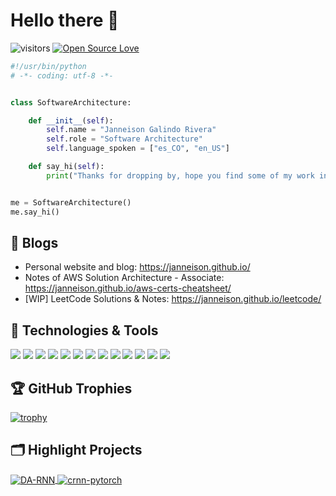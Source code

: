 # Hello there 👋

![visitors](https://visitor-badge.laobi.icu/badge?page_id=janneison.janneison)
[![Open Source Love](https://badges.frapsoft.com/os/v1/open-source.svg?v=102)](https://github.com/ellerbrock/open-source-badge/)


```python
#!/usr/bin/python
# -*- coding: utf-8 -*-


class SoftwareArchitecture:

    def __init__(self):
        self.name = "Janneison Galindo Rivera"
        self.role = "Software Architecture"
        self.language_spoken = ["es_CO", "en_US"]

    def say_hi(self):
        print("Thanks for dropping by, hope you find some of my work interesting.")


me = SoftwareArchitecture()
me.say_hi()
```

## 📝 Blogs

- Personal website and blog: https://janneison.github.io/
- Notes of AWS Solution Architecture - Associate: https://janneison.github.io/aws-certs-cheatsheet/
- [WIP] LeetCode Solutions & Notes: https://janneison.github.io/leetcode/


## 🔧 Technologies & Tools

![](https://img.shields.io/badge/OS-Linux-informational?style=flat&logo=linux&logoColor=white&color=6aa6f8)
![](https://img.shields.io/badge/Editor-VS_Code-informational?style=flat&logo=visual-studio-code&logoColor=white&color=6aa6f8)
![](https://img.shields.io/badge/Code-Python-informational?style=flat&logo=python&logoColor=white&color=6aa6f8)
![](https://img.shields.io/badge/Code-JavaScript-informational?style=flat&logo=javascript&logoColor=white&color=6aa6f8)
![](https://img.shields.io/badge/Code-Java-informational?style=flat&logo=openjdk&logoColor=white&color=6aa6f8)
![](https://img.shields.io/badge/Code-Php-informational?style=flat&logo=php&logoColor=white&color=6aa6f8)
![](https://img.shields.io/badge/Shell-Bash-informational?style=flat&logo=gnu-bash&logoColor=white&color=6aa6f8)
![](https://img.shields.io/badge/Tools-PostgreSQL-informational?style=flat&logo=postgresql&logoColor=white&color=6aa6f8)
![](https://img.shields.io/badge/Tools-Docker-informational?style=flat&logo=docker&logoColor=white&color=6aa6f8)
![](https://img.shields.io/badge/Tools-Kubernetes-informational?style=flat&logo=kubernetes&logoColor=white&color=6aa6f8)
![](https://img.shields.io/badge/Cloud-AWS-informational?style=flat&logo=amazonaws&logoColor=white&color=6aa6f8)
![](https://img.shields.io/badge/Tools-Kubernetes-informationalCloud-Azure-informational?style=flat&logo=microsoft-azure&logoColor=white&color=6aa6f8)
![](https://img.shields.io/badge/Cloud-GCP-informational?style=flat&logo=google-cloud&logoColor=white&color=6aa6f8)


<!-- ## &#x1f4c8; GitHub Stats

<a href="https://github.com/janneison/janneison">
  <img align="center" src="https://github-readme-stats.vercel.app/api/top-langs/?username=janneison&hide=c%2B%2B,c,matlab,assembly&title_color=6aa6f8&text_color=8a919a&icon_color=6aa6f8&bg_color=22272e" alt="Zhenye's GitHub Stats" />
</a>

<a href="https://github.com/janneison/janneison">
  <img align="center" src="https://github-readme-stats.vercel.app/api?username=janneison&show_icons=true&line_height=27&count_private=true&title_color=6aa6f8&text_color=8a919a&icon_color=6aa6f8&bg_color=22272e" alt="Zhenye's GitHub Stats" />
</a> -->

## 🏆 GitHub Trophies

[![trophy](https://github-profile-trophy.vercel.app/?username=janneison&theme=nord&column=7)](https://github.com/ryo-ma/github-profile-trophy)


## 🗂️ Highlight Projects

<a href="https://github.com/janneison/DA-RNN">
  <img align="center" src="https://github-readme-stats.vercel.app/api/pin/?username=janneison&repo=DA-RNN&show_icons=true&line_height=27&title_color=6aa6f8&text_color=8a919a&icon_color=6aa6f8&bg_color=22272e" alt="DA-RNN" />
</a>

<a href="https://github.com/janneison/crnn-pytorch">
  <img align="center" src="https://github-readme-stats.vercel.app/api/pin/?username=janneison&repo=crnn-pytorch&show_icons=true&line_height=27&title_color=6aa6f8&text_color=8a919a&icon_color=6aa6f8&bg_color=22272e" alt="crnn-pytorch" />
</a>

<!-- ## 👨‍💻 This week, I spent my time on:

[![Jan stats](https://github-readme-stats.vercel.app/api/wakatime?username=nazhenye&line_height=27&title_color=6aa6f8&text_color=8a919a&icon_color=6aa6f8&bg_color=22272e)](https://github.com/anuraghazra/github-readme-stats) -->

